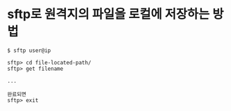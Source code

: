 # sftp로 원격지의 파일을 로컬에 저장하는 방법

```
$ sftp user@ip

sftp> cd file-located-path/
sftp> get filename

...

완료되면
sftp> exit
```
